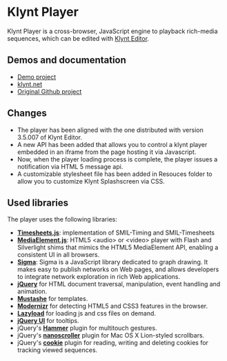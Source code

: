 # Klynt Player

Klynt Player is a cross-browser, JavaScript engine to playback rich-media sequences, which can be edited with [Klynt Editor](http://www.klynt.net/).

## Demos and documentation

* [Demo project](http://www.klynt.net/demo/)
* [klynt.net](http://www.klynt.net)
* [Original Github project](http://www.github.com/Klynt/Klynt-Player)

## Changes

* The player has been aligned with the one distributed with version 3.5.007 of Klynt Editor.
* A new API has been added that allows you to control a klynt player embedded in an iframe from the page hosting it via Javascript.
* Now, when the player loading process is complete, the player issues a notification via HTML 5 message api.
* A customizable stylesheet file has been added in Resouces folder to allow you to customize Klynt Splashscreen via CSS.

## Used libraries

The player uses the following libraries:

* [**Timesheets.js**](https://github.com/timesheets/timesheets.js): implementation of SMIL-Timing and SMIL-Timesheets
* [**MediaElement.js**](http://mediaelementjs.com/): HTML5 \<audio\> or \<video\> player with Flash and Silverlight shims that mimics the HTML5 MediaElement API, enabling a consistent UI in all browsers.
* [**Sigma**](http://sigmajs.org): Sigma is a JavaScript library dedicated to graph drawing. It makes easy to publish networks on Web pages, and allows developers to integrate network exploration in rich Web applications.
* [**jQuery**](http://jquery.com) for HTML document traversal, manipulation, event handling and animation.
* [**Mustashe**](http://mustache.github.io) for templates.
* [**Modernizr**](http://modernizr.com) for detecting HTML5 and CSS3 features in the browser.
* [**Lazyload**](http://www.appelsiini.net/projects/lazyload) for loading js and css files on demand.
* [**jQuery UI**](https://jqueryui.com) for tooltips.
* jQuery's [**Hammer**](http://eightmedia.github.com/hammer.js) plugin for multitouch gestures.
* jQuery's [**nanoscroller**](http://jamesflorentino.github.io/nanoScrollerJS/) plugin for Mac OS X Lion-styled scrollbars.
* jQuery's [**cookie**](https://github.com/carhartl/jquery-cookie) plugin for reading, writing and deleting cookies for tracking viewed sequences.